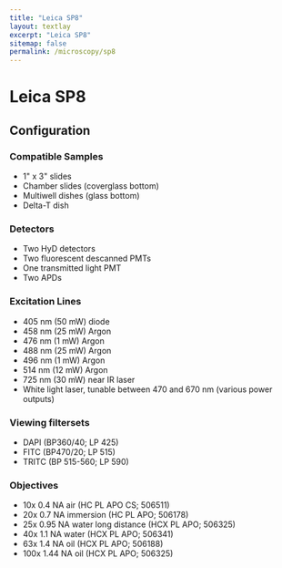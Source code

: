 ```yaml
---
title: "Leica SP8"
layout: textlay
excerpt: "Leica SP8"
sitemap: false
permalink: /microscopy/sp8
---
```


# Leica SP8

## Configuration

### Compatible Samples

- 1" x 3" slides
- Chamber slides (coverglass bottom)
- Multiwell dishes (glass bottom)
- Delta-T dish

### Detectors

- Two HyD detectors
- Two fluorescent descanned PMTs
- One transmitted light PMT
- Two APDs

### Excitation Lines

- 405 nm (50 mW) diode
- 458 nm (25 mW) Argon
- 476 nm (1 mW) Argon
- 488 nm (25 mW) Argon
- 496 nm (1 mW) Argon
- 514 nm (12 mW) Argon
- 725 nm (30 mW) near IR laser
- White light laser, tunable between 470 and 670 nm (various power outputs)

### Viewing filtersets

- DAPI (BP360/40; LP 425)
- FITC (BP470/20; LP 515)
- TRITC (BP 515-560; LP 590)

### Objectives

- 10x 0.4 NA air (HC PL APO CS; 506511)
- 20x 0.7 NA immersion (HC PL APO; 506178)
- 25x 0.95 NA water long distance (HCX PL APO; 506325)
- 40x 1.1 NA water (HCX PL APO; 506341)
- 63x 1.4 NA oil (HCX PL APO; 506188)
- 100x 1.44 NA oil (HCX PL APO; 506325)

